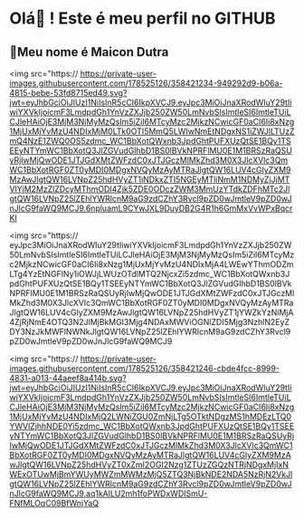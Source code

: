 # Olá🤚 ! Este é meu perfil no GITHUB
## 👻Meu nome é Maicon Dutra
<img src="https://
https://private-user-images.githubusercontent.com/178525126/358421234-949292d9-b06a-4815-bebe-53fd8715ed49.svg?jwt=eyJhbGciOiJIUzI1NiIsInR5cCI6IkpXVCJ9.eyJpc3MiOiJnaXRodWIuY29tIiwiYXVkIjoicmF3LmdpdGh1YnVzZXJjb250ZW50LmNvbSIsImtleSI6ImtleTUiLCJleHAiOjE3MjM3NjMyMzQsIm5iZiI6MTcyMzc2MjkzNCwicGF0aCI6Ii8xNzg1MjUxMjYvMzU4NDIxMjM0LTk0OTI5MmQ5LWIwNmEtNDgxNS1iZWJlLTUzZmQ4NzE1ZWQ0OS5zdmc_WC1BbXotQWxnb3JpdGhtPUFXUzQtSE1BQy1TSEEyNTYmWC1BbXotQ3JlZGVudGlhbD1BS0lBVkNPRFlMU0E1M1BRSzRaQSUyRjIwMjQwODE1JTJGdXMtZWFzdC0xJTJGczMlMkZhd3M0X3JlcXVlc3QmWC1BbXotRGF0ZT0yMDI0MDgxNVQyMzAyMTRaJlgtQW16LUV4cGlyZXM9MzAwJlgtQW16LVNpZ25hdHVyZT1iNDkxZTI5NGEyMTliNmM1NDMyZjJjMTVlYjM2MzZlZDcyMThmODI4Zjk5ZDE0ODczZWM3MmUzYTdkZDFhMTc2JlgtQW16LVNpZ25lZEhlYWRlcnM9aG9zdCZhY3Rvcl9pZD0wJmtleV9pZD0wJnJlcG9faWQ9MCJ9.6npluamL9CYwJXL9DuyDB2G4R1h6GmMxVvWPxBqcrKI

<img src="https://
eyJpc3MiOiJnaXRodWIuY29tIiwiYXVkIjoicmF3LmdpdGh1YnVzZXJjb250ZW50LmNvbSIsImtleSI6ImtleTUiLCJleHAiOjE3MjM3NjMyMzQsIm5iZiI6MTcyMzc2MjkzNCwicGF0aCI6Ii8xNzg1MjUxMjYvMzU4NDIxMjA4LWEwYThmODZmLTg4YzEtNGFlNy1iOWJjLWUzOTdlMTQ2NjcxZi5zdmc_WC1BbXotQWxnb3JpdGhtPUFXUzQtSE1BQy1TSEEyNTYmWC1BbXotQ3JlZGVudGlhbD1BS0lBVkNPRFlMU0E1M1BRSzRaQSUyRjIwMjQwODE1JTJGdXMtZWFzdC0xJTJGczMlMkZhd3M0X3JlcXVlc3QmWC1BbXotRGF0ZT0yMDI0MDgxNVQyMzAyMTRaJlgtQW16LUV4cGlyZXM9MzAwJlgtQW16LVNpZ25hdHVyZT1jYWZkYzNiMjA4ZjRjNmE4OTQ3N2JlMjBkMGI3Mjg4NDAxMWViOGNlZDI5Mjg3NzhlN2EyZDY3NzJkMWFlNWNkJlgtQW16LVNpZ25lZEhlYWRlcnM9aG9zdCZhY3Rvcl9pZD0wJmtleV9pZD0wJnJlcG9faWQ9MCJ9

<img src="https://
https://private-user-images.githubusercontent.com/178525126/358421246-cbde4fcc-8999-4831-a013-44aeef8a414b.svg?jwt=eyJhbGciOiJIUzI1NiIsInR5cCI6IkpXVCJ9.eyJpc3MiOiJnaXRodWIuY29tIiwiYXVkIjoicmF3LmdpdGh1YnVzZXJjb250ZW50LmNvbSIsImtleSI6ImtleTUiLCJleHAiOjE3MjM3NjMyMzQsIm5iZiI6MTcyMzc2MjkzNCwicGF0aCI6Ii8xNzg1MjUxMjYvMzU4NDIxMjQ2LWNiZGU0ZmNjLTg5OTktNDgzMS1hMDEzLTQ0YWVlZjhhNDE0Yi5zdmc_WC1BbXotQWxnb3JpdGhtPUFXUzQtSE1BQy1TSEEyNTYmWC1BbXotQ3JlZGVudGlhbD1BS0lBVkNPRFlMU0E1M1BRSzRaQSUyRjIwMjQwODE1JTJGdXMtZWFzdC0xJTJGczMlMkZhd3M0X3JlcXVlc3QmWC1BbXotRGF0ZT0yMDI0MDgxNVQyMzAyMTRaJlgtQW16LUV4cGlyZXM9MzAwJlgtQW16LVNpZ25hdHVyZT0xZmI2OGI2Nzg1ZTUzZGQzNTRjNDgxMjIxNWExOTUwMjBmYWUyMWZmMWMzMjQ5ZTQ3NjBkNDE2NDA5NzRjN2VkJlgtQW16LVNpZ25lZEhlYWRlcnM9aG9zdCZhY3Rvcl9pZD0wJmtleV9pZD0wJnJlcG9faWQ9MCJ9.aq1kAlLU2mh1foPWDxWDISmU-FNfMLOqC09BfWnjYaQ
